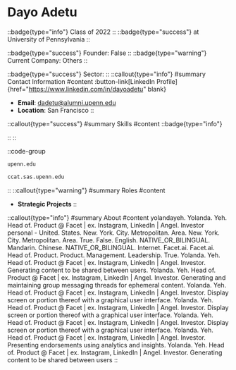 # Dayo Adetu
::badge{type="info"}
Class of 2022
::
::badge{type="success"}
 at University of Pennsylvania
::

::badge{type="success"}
Founder: False
::
::badge{type="warning"}
Current Company: Others
::

::badge{type="success"}
Sector: 
::
::callout{type="info"}
#summary
Contact Information
#content
:button-link[LinkedIn Profile]{href="https://www.linkedin.com/in/dayoadetu" blank}
- **Email**: dadetu@alumni.upenn.edu
- **Location**: San Francisco
::

::callout{type="success"}
#summary
Skills
#content
::badge{type="info"}

::
::

::code-group
```bash [University of Pennsylvania]
upenn.edu
```
```bash [AMERICAN RESEARCH INSTITUTE IN TURKEY]
ccat.sas.upenn.edu
```
::
::callout{type="warning"}
#summary
Roles
#content
- **Strategic Projects**
::

::callout{type="info"}
#summary
About
#content
yolandayeh. Yolanda. Yeh. Head of. Product @ Facet | ex. Instagram, LinkedIn | Angel. Investor personal - United. States. New. York. City. Metropolitan. Area. New. York. City. Metropolitan. Area. True. False. English. NATIVE_OR_BILINGUAL. Mandarin. Chinese. NATIVE_OR_BILINGUAL. Internet. Facet.ai. Facet.ai. Head of. Product. Product. Management. Leadership. True. Yolanda. Yeh. Head of. Product @ Facet | ex. Instagram, LinkedIn | Angel. Investor. Generating content to be shared between users. Yolanda. Yeh. Head of. Product @ Facet | ex. Instagram, LinkedIn | Angel. Investor. Generating and maintaining group messaging threads for ephemeral content. Yolanda. Yeh. Head of. Product @ Facet | ex. Instagram, LinkedIn | Angel. Investor. Display screen or portion thereof with a graphical user interface. Yolanda. Yeh. Head of. Product @ Facet | ex. Instagram, LinkedIn | Angel. Investor. Display screen or portion thereof with a graphical user interface. Yolanda. Yeh. Head of. Product @ Facet | ex. Instagram, LinkedIn | Angel. Investor. Display screen or portion thereof with a graphical user interface. Yolanda. Yeh. Head of. Product @ Facet | ex. Instagram, LinkedIn | Angel. Investor. Presenting endorsements using analytics and insights. Yolanda. Yeh. Head of. Product @ Facet | ex. Instagram, LinkedIn | Angel. Investor. Generating content to be shared between users
::
